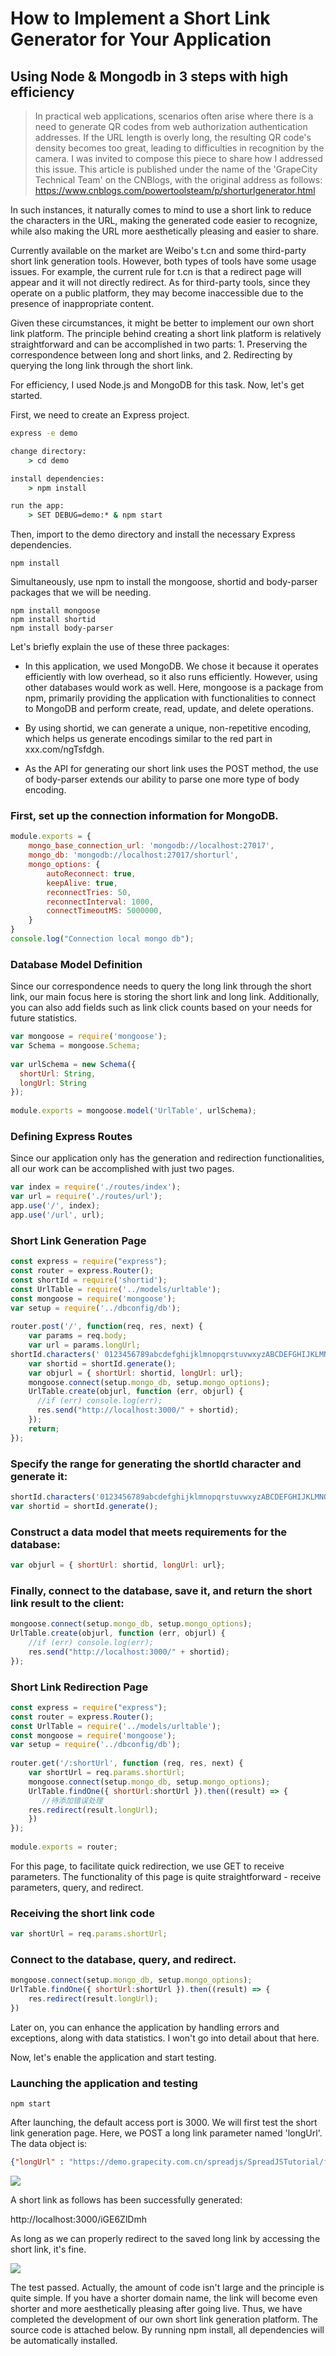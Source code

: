 # How to Implement a Short Link Generator for Your Application
## Using Node & Mongodb in 3 steps with high efficiency

> In practical web applications, scenarios often arise where there is a need to generate QR codes from web authorization authentication addresses. If the URL length is overly long, the resulting QR code's density becomes too great, leading to difficulties in recognition by the camera.
> I was invited to compose this piece to share how I addressed this issue. This article is published under the name of the 'GrapeCity Technical Team' on the CNBlogs, with the original address as follows: https://www.cnblogs.com/powertoolsteam/p/shorturlgenerator.html

In such instances, it naturally comes to mind to use a short link to reduce the characters in the URL, making the generated code easier to recognize, while also making the URL more aesthetically pleasing and easier to share. 

Currently available on the market are Weibo's t.cn and some third-party short link generation tools. However, both types of tools have some usage issues. For example, the current rule for t.cn is that a redirect page will appear and it will not directly redirect. As for third-party tools, since they operate on a public platform, they may become inaccessible due to the presence of inappropriate content.

Given these circumstances, it might be better to implement our own short link platform. The principle behind creating a short link platform is relatively straightforward and can be accomplished in two parts: 1. Preserving the correspondence between long and short links, and 2. Redirecting by querying the long link through the short link.

For efficiency, I used Node.js and MongoDB for this task. Now, let's get started.

First, we need to create an Express project.

```cmd
express -e demo

change directory:
    > cd demo

install dependencies:
    > npm install

run the app:
    > SET DEBUG=demo:* & npm start
```

Then, import to the demo directory and install the necessary Express dependencies.

```
npm install
```

Simultaneously, use npm to install the mongoose, shortid and body-parser packages that we will be needing.

```
npm install mongoose
npm install shortid
npm install body-parser
```
Let's briefly explain the use of these three packages:

* In this application, we used MongoDB. We chose it because it operates efficiently with low overhead, so it also runs efficiently. However, using other databases would work as well. Here, mongoose is a package from npm, primarily providing the application with functionalities to connect to MongoDB and perform create, read, update, and delete operations.

* By using shortid, we can generate a unique, non-repetitive encoding, which helps us generate encodings similar to the red part in xxx.com/ngTsfdgh.

* As the API for generating our short link uses the POST method, the use of body-parser extends our ability to parse one more type of body encoding.

### First, set up the connection information for MongoDB.

```javascript
module.exports = {
    mongo_base_connection_url: 'mongodb://localhost:27017',
    mongo_db: 'mongodb://localhost:27017/shorturl',
    mongo_options: {
        autoReconnect: true,
        keepAlive: true,
        reconnectTries: 50,
        reconnectInterval: 1000,
        connectTimeoutMS: 5000000,
    }
}
console.log("Connection local mongo db");
```
### Database Model Definition

Since our correspondence needs to query the long link through the short link, our main focus here is storing the short link and long link. Additionally, you can also add fields such as link click counts based on your needs for future statistics.

```javascript
var mongoose = require('mongoose');
var Schema = mongoose.Schema;
 
var urlSchema = new Schema({
  shortUrl: String,
  longUrl: String
});
 
module.exports = mongoose.model('UrlTable', urlSchema);
```

### Defining Express Routes
Since our application only has the generation and redirection functionalities, all our work can be accomplished with just two pages.

```javascript
var index = require('./routes/index');
var url = require('./routes/url');
app.use('/', index);
app.use('/url', url);
```

### Short Link Generation Page
```javascript
const express = require("express");
const router = express.Router();
const shortId = require('shortid');
const UrlTable = require('../models/urltable');
const mongoose = require('mongoose');
var setup = require('../dbconfig/db');
 
router.post('/', function(req, res, next) {
    var params = req.body;
    var url = params.longUrl;
shortId.characters(' 0123456789abcdefghijklmnopqrstuvwxyzABCDEFGHIJKLMNOPQRSTUVWXYZ^*')
    var shortid = shortId.generate();
    var objurl = { shortUrl: shortid, longUrl: url};
    mongoose.connect(setup.mongo_db, setup.mongo_options);
    UrlTable.create(objurl, function (err, objurl) {
      //if (err) console.log(err);
      res.send("http://localhost:3000/" + shortid);
    });
    return;
});
```

### Specify the range for generating the shortId character and generate it:
```javascript
shortId.characters('0123456789abcdefghijklmnopqrstuvwxyzABCDEFGHIJKLMNOPQRSTUVWXYZ')
var shortid = shortId.generate();
```

### Construct a data model that meets requirements for the database:
```javascript
var objurl = { shortUrl: shortid, longUrl: url};
```

### Finally, connect to the database, save it, and return the short link result to the client:
```javascript
mongoose.connect(setup.mongo_db, setup.mongo_options);
UrlTable.create(objurl, function (err, objurl) {
    //if (err) console.log(err);
    res.send("http://localhost:3000/" + shortid);
});
```

### Short Link Redirection Page
```javascript
const express = require("express");
const router = express.Router();
const UrlTable = require('../models/urltable');
const mongoose = require('mongoose');
var setup = require('../dbconfig/db');
 
router.get('/:shortUrl', function (req, res, next) {
    var shortUrl = req.params.shortUrl;
    mongoose.connect(setup.mongo_db, setup.mongo_options);
    UrlTable.findOne({ shortUrl:shortUrl }).then((result) => {
       //待添加错误处理
    res.redirect(result.longUrl);
    })
});
 
module.exports = router;
```

For this page, to facilitate quick redirection, we use GET to receive parameters. The functionality of this page is quite straightforward - receive parameters, query, and redirect.

### Receiving the short link code
```javascript
var shortUrl = req.params.shortUrl;
```

### Connect to the database, query, and redirect.
```javascript
mongoose.connect(setup.mongo_db, setup.mongo_options);
UrlTable.findOne({ shortUrl:shortUrl }).then((result) => {
    res.redirect(result.longUrl);
})
```

Later on, you can enhance the application by handling errors and exceptions, along with data statistics. I won't go into detail about that here.

Now, let's enable the application and start testing.

### Launching the application and testing

```
npm start
```

After launching, the default access port is 3000. We will first test the short link generation page. Here, we POST a long link parameter named 'longUrl'. The data object is:

```json
{"longUrl" : "https://demo.grapecity.com.cn/spreadjs/SpreadJSTutorial/features/tables/basic-table/purejs"}
```

![](001.gif)

A short link as follows has been successfully generated:

http://localhost:3000/iGE6ZlDmh

As long as we can properly redirect to the saved long link by accessing the short link, it's fine.

![](002.gif)

The test passed. Actually, the amount of code isn't large and the principle is quite simple. If you have a shorter domain name, the link will become even shorter and more aesthetically pleasing after going live. 
Thus, we have completed the development of our own short link generation platform. The source code is attached below. By running npm install, all dependencies will be automatically installed. 
